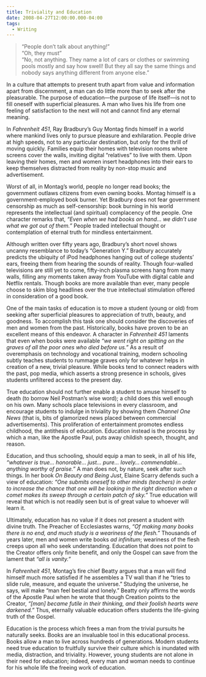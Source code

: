 ```yaml
---
title: Triviality and Education
date: 2008-04-27T12:00:00.000-04:00
tags:
  - Writing
---
```

> “People don’t talk about anything!” <br>
> “Oh, they must”  <br>
> “No, not anything. They name a lot of cars or clothes or swimming pools mostly and say how swell! But they all say the same things and nobody says anything different from anyone else.”

In a culture that attempts to present truth apart from value and information apart from discernment, a man can do little more than to seek after the pleasurable. The purpose of education—the purpose of life itself—is not to fill oneself with superficial pleasures. A man who lives his life from one feeling of satisfaction to the next will not and cannot find any eternal meaning.  

In *Fahrenheit 451*, Ray Bradbury’s Guy Montag finds himself in a world where mankind lives only to pursue pleasure and exhilaration. People drive at high speeds, not to any particular destination, but only for the thrill of moving quickly. Families equip their homes with television rooms where screens cover the walls, inviting digital “relatives” to live with them. Upon leaving their homes, men and women insert headphones into their ears to keep themselves distracted from reality by non-stop music and advertisement.  

Worst of all, in Montag’s world, people no longer read books; the government outlaws citizens from even owning books. Montag himself is a government-employed book burner. Yet Bradbury does not fear government censorship as much as self-censorship: book burning in his world represents the intellectual (and spiritual) complacency of the people. One character remarks that, *“Even when we had books on hand… we didn’t use what we got out of them.”* People traded intellectual thought or contemplation of eternal truth for mindless entertainment.  

Although written over fifty years ago, Bradbury’s short novel shows uncanny resemblance to today’s “Generation Y.” Bradbury accurately predicts the ubiquity of iPod headphones hanging out of college students’ ears, freeing them from hearing the sounds of reality. Though four-walled televisions are still yet to come, fifty-inch plasma screens hang from many walls, filling any moments taken away from YouTube with digital cable and Netflix rentals. Though books are more available than ever, many people choose to skim blog headlines over the true intellectual stimulation offered in consideration of a good book.  

One of the main tasks of education is to move a student (young or old) from seeking after superficial pleasures to appreciation of truth, beauty, and goodness. To accomplish this task one should consider the discoveries of men and women from the past. Historically, books have proven to be an excellent means of this endeavor. A character in *Fahrenheit 451* laments that even when books were available *“we went right on spitting on the graves of all the poor ones who died before us.”* As a result of overemphasis on technology and vocational training, modern schooling subtly teaches students to rummage graves only for whatever helps in creation of a new, trivial pleasure. While books tend to connect readers with the past, pop media, which asserts a strong presence in schools, gives students unfiltered access to the present day.  

True education should not further enable a student to amuse himself to death (to borrow Neil Postman’s wise word); a child does this well enough on his own. Many schools place televisions in every classroom, and encourage students to indulge in triviality by showing them *Channel One News* (that is, bits of glamorized news placed between commercial advertisements). This proliferation of entertainment promotes endless childhood, the antithesis of education. Education instead is the process by which a man, like the Apostle Paul, puts away childish speech, thought, and reason.  

Education, and thus schooling, should equip a man to seek, in all of his life, *“whatever is true… honorable… just… pure… lovely… commendable… anything worthy of praise.”* A man does not, by nature, seek after such things. In her book *On Beauty and Being Just*, Elaine Scarry defends such a view of education: *“One submits oneself to other minds (teachers) in order to increase the chance that one will be looking in the right direction when a comet makes its sweep through a certain patch of sky.”* True education will reveal that which is not readily seen but is of great value to whoever will learn it.  

Ultimately, education has no value if it does not present a student with divine truth. The Preacher of Ecclesiastes warns, *“Of making many books there is no end, and much study is a weariness of the flesh.”* Thousands of years later, men and women write books *ad infinitum*; weariness of the flesh creeps upon all who seek understanding. Education that does not point to the Creator offers only finite benefit, and only the Gospel can save from the lament that *“all is vanity.”*  

In *Fahrenheit 451*, Montag’s fire chief Beatty argues that a man will find himself much more satisfied if he assembles a TV wall than if he “tries to slide rule, measure, and equate the universe.” Studying the universe, he says, will make “man feel bestial and lonely.” Beatty only affirms the words of the Apostle Paul when he wrote that though Creation points to the Creator, *“[man] became futile in their thinking, and their foolish hearts were darkened.”* Thus, eternally valuable education offers students the life-giving truth of the Gospel.  

Education is the process which frees a man from the trivial pursuits he naturally seeks. Books are an invaluable tool in this educational process. Books allow a man to live across hundreds of generations. Modern students need true education to fruitfully survive their culture which is inundated with media, distraction, and triviality. However, young students are not alone in their need for education; indeed, every man and woman needs to continue for his whole life the freeing work of education.
